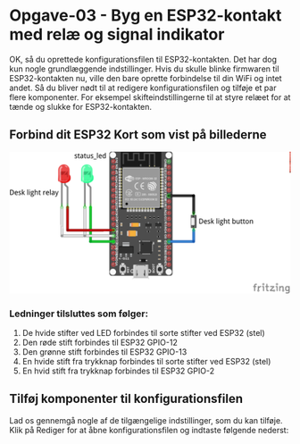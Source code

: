 # Opgave-03 - Byg en ESP32-kontakt med relæ og signal indikator
OK, så du oprettede konfigurationsfilen til ESP32-kontakten. Det har dog kun nogle grundlæggende indstillinger. Hvis du skulle blinke firmwaren til ESP32-kontakten nu, ville den bare oprette forbindelse til din WiFi og intet andet. Så du bliver nødt til at redigere konfigurationsfilen og tilføje et par flere komponenter. For eksempel skifteindstillingerne til at styre relæet for at tænde og slukke for ESP32-kontakten.

## Forbind dit ESP32 Kort som vist på billederne  
![Opgaver-01_bb.png](/Images/Opgaver-01_bb.png) 
### Ledninger tilsluttes som følger:
1. De hvide stifter ved LED forbindes til sorte stifter ved ESP32 (stel)
2. Den røde stift forbindes til ESP32 GPIO-12 
3. Den grønne stift forbindes til ESP32 GPIO-13
4. En hvide stift fra trykknap forbindes til sorte stifter ved ESP32 (stel)
5. En hvid stift fra trykknap forbindes til ESP32 GPIO-2
## Tilføj komponenter til konfigurationsfilen
Lad os gennemgå nogle af de tilgængelige indstillinger, som du kan tilføje. Klik på Rediger for at åbne konfigurationsfilen og indtaste følgende nederst: